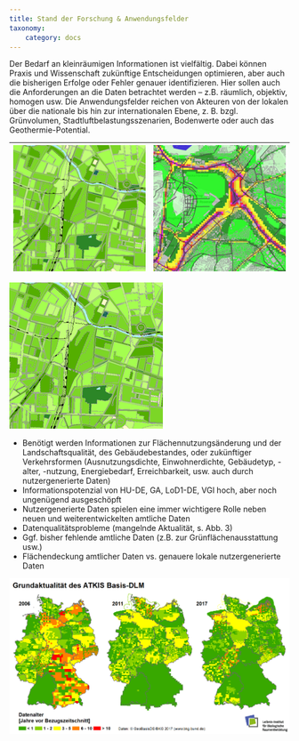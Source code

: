 ```yaml
---
title: Stand der Forschung & Anwendungsfelder
taxonomy:
    category: docs
---
```


Der Bedarf an kleinräumigen Informationen ist vielfältig. Dabei können Praxis und Wissenschaft zukünftige Entscheidungen optimieren, aber auch die bisherigen Erfolge oder Fehler genauer identifizieren. Hier sollen auch die Anforderungen an die Daten betrachtet werden – z.B. räumlich, objektiv, homogen usw. Die Anwendungsfelder reichen von Akteuren von der lokalen über die nationale bis hin zur internationalen Ebene, z. B. bzgl. Grünvolumen, Stadtluftbelastungsszenarien, Bodenwerte oder auch das Geothermie-Potential.



  ![](pages/08.Monitoring/01.vorlesung/02.anwendung/abb_gruenvolumen_ua_berlin.png) |  ![](pages/08.Monitoring/01.vorlesung/02.anwendung/abb_luftbelastung_lhs_sttutgart.png)
--|--


![abb_gruenvolumen_ua_berlin](pages/08.Monitoring/01.vorlesung/02.anwendung/abb_gruenvolumen_ua_berlin.png)

- Benötigt werden Informationen zur Flächennutzungsänderung und der Landschaftsqualität, des Gebäudebestandes, oder zukünftiger Verkehrsformen (Ausnutzungsdichte, Einwohnerdichte, Gebäudetyp, -alter, -nutzung, Energiebedarf, Erreichbarkeit, usw. auch durch nutzergenerierte Daten)
- Informationspotenzial von HU-DE, GA, LoD1-DE, VGI hoch, aber noch ungenügend ausgeschöpft
- Nutzergenerierte Daten spielen eine immer wichtigere Rolle neben neuen und weiterentwickelten amtliche Daten
- Datenqualitätsprobleme (mangelnde Aktualität, s. Abb. 3)
- Ggf. bisher fehlende amtliche Daten (z.B. zur Grünflächenausstattung usw.)
- Flächendeckung amtlicher Daten vs. genauere lokale nutzergenerierte Daten


![abb_atkisdaten_qualitat_trend](abb_atkisdaten_qualitat_trend.png)
